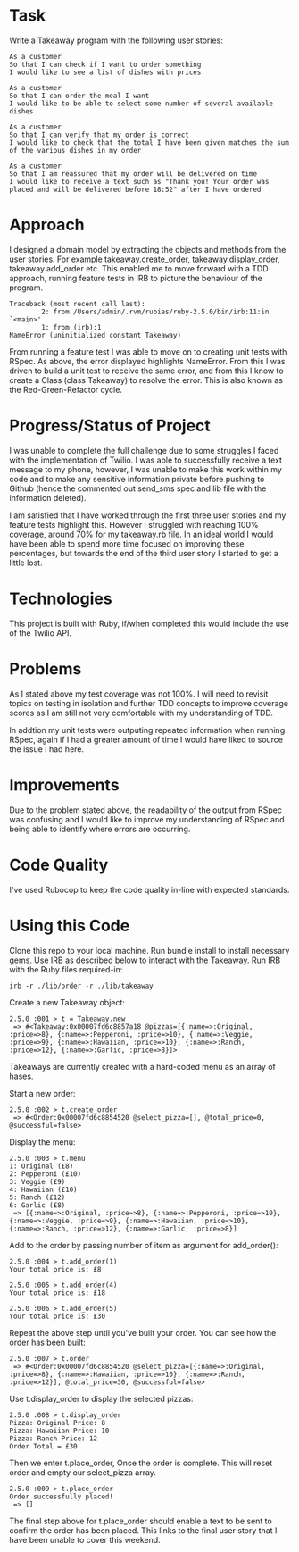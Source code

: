 # Task

Write a Takeaway program with the following user stories:
```
As a customer
So that I can check if I want to order something
I would like to see a list of dishes with prices

As a customer
So that I can order the meal I want
I would like to be able to select some number of several available dishes

As a customer
So that I can verify that my order is correct
I would like to check that the total I have been given matches the sum of the various dishes in my order

As a customer
So that I am reassured that my order will be delivered on time
I would like to receive a text such as "Thank you! Your order was placed and will be delivered before 18:52" after I have ordered
```
# Approach
I designed a domain model by extracting the objects and methods from the user stories. For example takeaway.create_order, takeaway.display_order, takeaway.add_order etc. This enabled me to move forward with a TDD approach, running feature tests in IRB to picture the behaviour of the program.

```takeaway = Takeaway.new
Traceback (most recent call last):
        2: from /Users/admin/.rvm/rubies/ruby-2.5.0/bin/irb:11:in `<main>'
        1: from (irb):1
NameError (uninitialized constant Takeaway)
```
From running a feature test I was able to move on to creating unit tests with RSpec. As above, the error displayed highlights NameError. From this I was driven to build a unit test to receive the same error, and from this I know to create a Class (class Takeaway) to resolve the error. This is also known as the Red-Green-Refactor cycle.

# Progress/Status of Project
I was unable to complete the full challenge due to some struggles I faced with the implementation of Twilio. I was able to successfully receive a text message to my phone, however, I was unable to make this work within my code and to make any sensitive information private before pushing to Github (hence the commented out send_sms spec and lib file with the information deleted).

I am satisfied that I have worked through the first three user stories and my feature tests highlight this. However I  struggled with reaching 100% coverage, around 70% for my takeaway.rb file. In an ideal world I would have been able to spend more time focused on improving these percentages, but towards the end of the third user story I started to get a little lost.

# Technologies
This project is built with Ruby, if/when completed this would include the use of the Twilio API.

# Problems
As I stated above my test coverage was not 100%. I will need to revisit topics on testing in isolation and further TDD concepts to improve coverage scores as I am still not very comfortable with my understanding of TDD. 

In addtion my unit tests were outputing repeated information when running RSpec, again if I had a greater amount of time I would have liked to source the issue I had here.

# Improvements
Due to the problem stated above, the readability of the output from RSpec was confusing and I would like to improve my understanding of RSpec and being able to identify where errors are occurring.

# Code Quality
I've used Rubocop to keep the code quality in-line with expected standards.

# Using this Code
Clone this repo to your local machine.
Run bundle install to install necessary gems.
Use IRB as described below to interact with the Takeaway.
Run IRB with the Ruby files required-in:
```
irb -r ./lib/order -r ./lib/takeaway
```

Create a new Takeaway object:
```
2.5.0 :001 > t = Takeaway.new
 => #<Takeaway:0x00007fd6c8857a18 @pizzas=[{:name=>:Original, :price=>8}, {:name=>:Pepperoni, :price=>10}, {:name=>:Veggie, :price=>9}, {:name=>:Hawaiian, :price=>10}, {:name=>:Ranch, :price=>12}, {:name=>:Garlic, :price=>8}]> 
 ```
Takeaways are currently created with a hard-coded menu as an array of hases.

Start a new order:
```
2.5.0 :002 > t.create_order
 => #<Order:0x00007fd6c8854520 @select_pizza=[], @total_price=0, @successful=false>
```
Display the menu:
```
2.5.0 :003 > t.menu
1: Original (£8)
2: Pepperoni (£10)
3: Veggie (£9)
4: Hawaiian (£10)
5: Ranch (£12)
6: Garlic (£8)
 => [{:name=>:Original, :price=>8}, {:name=>:Pepperoni, :price=>10}, {:name=>:Veggie, :price=>9}, {:name=>:Hawaiian, :price=>10}, {:name=>:Ranch, :price=>12}, {:name=>:Garlic, :price=>8}]
 ```
Add to the order by passing number of item as argument for add_order(): 
```
2.5.0 :004 > t.add_order(1)
Your total price is: £8

2.5.0 :005 > t.add_order(4)
Your total price is: £18

2.5.0 :006 > t.add_order(5)
Your total price is: £30
```

Repeat the above step until you've built your order. You can see how the order has been built:
```
2.5.0 :007 > t.order
 => #<Order:0x00007fd6c8854520 @select_pizza=[{:name=>:Original, :price=>8}, {:name=>:Hawaiian, :price=>10}, {:name=>:Ranch, :price=>12}], @total_price=30, @successful=false>
```
Use t.display_order to display the selected pizzas:
```
2.5.0 :008 > t.display_order
Pizza: Original Price: 8
Pizza: Hawaiian Price: 10
Pizza: Ranch Price: 12
Order Total = £30
```
Then we enter t.place_order, Once the order is complete. This will reset order and empty our select_pizza array.
```
2.5.0 :009 > t.place_order
Order successfully placed!
 => []
```
The final step above for t.place_order should enable a text to be sent to confirm the order has been placed. This links to the final user story that I have been unable to cover this weekend.
